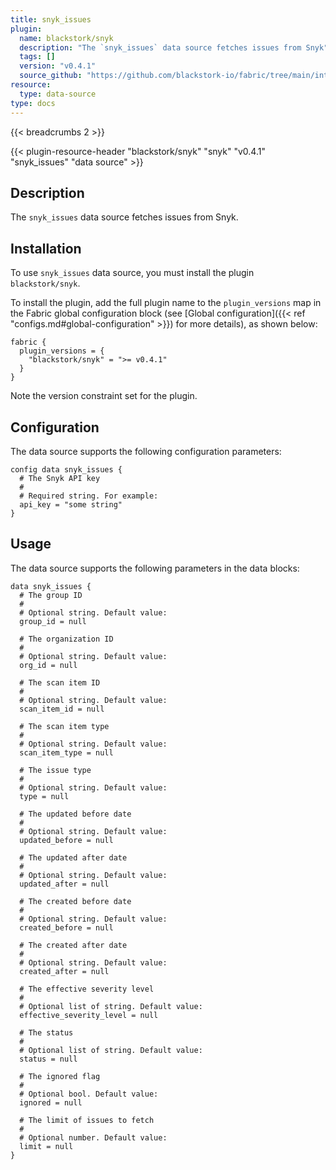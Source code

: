 ```yaml
---
title: snyk_issues
plugin:
  name: blackstork/snyk
  description: "The `snyk_issues` data source fetches issues from Snyk"
  tags: []
  version: "v0.4.1"
  source_github: "https://github.com/blackstork-io/fabric/tree/main/internal/snyk/"
resource:
  type: data-source
type: docs
---
```


{{< breadcrumbs 2 >}}

{{< plugin-resource-header "blackstork/snyk" "snyk" "v0.4.1" "snyk_issues" "data source" >}}

## Description
The `snyk_issues` data source fetches issues from Snyk.

## Installation

To use `snyk_issues` data source, you must install the plugin `blackstork/snyk`.

To install the plugin, add the full plugin name to the `plugin_versions` map in the Fabric global configuration block (see [Global configuration]({{< ref "configs.md#global-configuration" >}}) for more details), as shown below:

```hcl
fabric {
  plugin_versions = {
    "blackstork/snyk" = ">= v0.4.1"
  }
}
```

Note the version constraint set for the plugin.

## Configuration

The data source supports the following configuration parameters:

```hcl
config data snyk_issues {
  # The Snyk API key
  #
  # Required string. For example:
  api_key = "some string"
}
```

## Usage

The data source supports the following parameters in the data blocks:

```hcl
data snyk_issues {
  # The group ID
  #
  # Optional string. Default value:
  group_id = null

  # The organization ID
  #
  # Optional string. Default value:
  org_id = null

  # The scan item ID
  #
  # Optional string. Default value:
  scan_item_id = null

  # The scan item type
  #
  # Optional string. Default value:
  scan_item_type = null

  # The issue type
  #
  # Optional string. Default value:
  type = null

  # The updated before date
  #
  # Optional string. Default value:
  updated_before = null

  # The updated after date
  #
  # Optional string. Default value:
  updated_after = null

  # The created before date
  #
  # Optional string. Default value:
  created_before = null

  # The created after date
  #
  # Optional string. Default value:
  created_after = null

  # The effective severity level
  #
  # Optional list of string. Default value:
  effective_severity_level = null

  # The status
  #
  # Optional list of string. Default value:
  status = null

  # The ignored flag
  #
  # Optional bool. Default value:
  ignored = null

  # The limit of issues to fetch
  #
  # Optional number. Default value:
  limit = null
}
```
